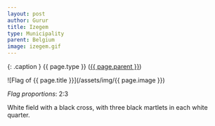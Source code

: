 ```yaml
---
layout: post
author: Gurur
title: Izegem
type: Municipality
parent: Belgium
image: izegem.gif
---
```

{: .caption }
{{ page.type }} ([{{ page.parent }}](/2019/03/14/belgium.html))

![Flag of {{ page.title }}](/assets/img/{{ page.image }})

*Flag proportions*: 2:3

White field with a black cross, with three black martlets in each white quarter.
